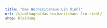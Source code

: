 ```yaml
---
title: "Das Hochzeitshaus Lin Riehl"
url: /stadthagen/das-hochzeitshaus-lin-riehl/
shop: Kleidung
---
```

